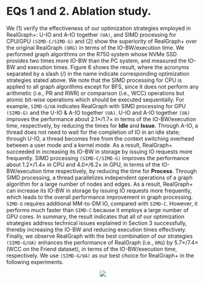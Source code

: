 # EQs 1 and 2. Ablation study.
We (1) verify the effectiveness of our optimization strategies employed in RealGraph+:  U-IO and A-IO together `(UA)`, and SIMD processing for CPU/GPU `(SIMD-C/SIMD-G)` and (2) show the superiority of RealGraph+ over the original RealGraph `(ORG)` in terms of the IO-BW/execution time.
We performed graph algorithms on the R750 system whose NVMe SSD provides two times more IO-BW than the PC system, and measured the IO-BW and execution times.
Figure 6 shows the result, where the acronyms separated by a slash (/) in the name indicate corresponding optimization strategies stated above.
We note that the SIMD processing for CPU is applied to all graph algorithms except for BFS, since it does not perform any arithmetic (i.e., PR and RWR) or comparison (i.e., WCC) operations but atomic bit-wise operations which should be executed sequentially.
For example, `SIMD-G/UA` indicates RealGraph with SIMD processing for GPU `(SIMD-G)` and the U-IO \& A-IO together `(UA)`.
U-IO and A-IO together `(UA)` improves the performance about 2.1×/1.7× in terms of the IO-BW/execution time, respectively, by reducing the times for **Idle** and **Issue**.
Through A-IO, a thread does not need to wait for the completion of IO in an idle state; through U-IO, a thread becomes free from the context switching overhead between a user mode and a kernel mode. As a result, RealGraph+ succeeded in increasing its IO-BW in storage by issuing IO requests more frequently.
SIMD processing `(SIMD-C/SIMD-G)` improves the performance about 1.2×/1.4× in CPU and 4.0×/6.2× in GPU, in terms of the IO-BW/execution time respectively, by reducing the time for **Process**.
Through SIMD processing, a thread parallelizes independent operations of a graph algorithm for a large number of nodes and edges. As a result, RealGraph+ can increase its IO-BW in storage by issuing IO requests more frequently, which leads to the overall performance improvement in graph processing.
`SIMD-G` requires additional MM-to-DM IO, compared with `SIMD-C`. However, it performs much faster than `SIMD-C` because it employs a large number of GPU cores.
In summary, the result indicates that all of our optimization strategies address technical issues explained in Section 3 successfully, thereby increasing the IO-BW and reducing execution times effectively.
Finally, we observe RealGraph with the best combination of our strategies `(SIMD-G/UA)` enhances the performance of RealGraph (i.e., `ORG`) by 5.7×/7.4× (WCC on the Friend dataset), in terms of the IO-BW/execution time, respectively.
We use `(SIMD-G/UA)` as our best choice for RealGraph+ in the following experiments.

<p align="center">
  <img src="https://user-images.githubusercontent.com/47405729/216280483-39729b29-e936-4732-9c7d-422e63c70144.png" />
</p>
